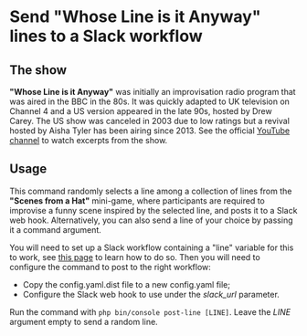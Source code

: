 # Send "Whose Line is it Anyway" lines to a Slack workflow

## The show

**"Whose Line is it Anyway"** was initially an improvisation radio program that was aired in the BBC in the 80s.
It was quickly adapted to UK television on Channel 4 and a US version appeared in the late 90s, hosted by Drew Carey.
The US show was canceled in 2003 due to low ratings but a revival hosted by Aisha Tyler has been airing since 2013.
See the official [YouTube channel](https://www.youtube.com/channel/UCKg_ZFByYTINckLG76cjUEg) to watch excerpts from the show.

## Usage

This command randomly selects a line among a collection of lines from the **"Scenes from a Hat"** mini-game, where participants are required to improvise a funny scene inspired by the selected line, and posts it to a Slack web hook.
Alternatively, you can also send a line of your choice by passing it a command argument.

You will need to set up a Slack workflow containing a "line" variable for this to work, see [this page](https://slack.com/help/articles/360041352714-Create-more-advanced-workflows-using-webhooks) to learn how to do so.
Then you will need to configure the command to post to the right workflow:
* Copy the config.yaml.dist file to a new config.yaml file;
* Configure the Slack web hook to use under the *slack_url* parameter. 

Run the command with `php bin/console post-line [LINE]`. Leave the *LINE* argument empty to send a random line.
